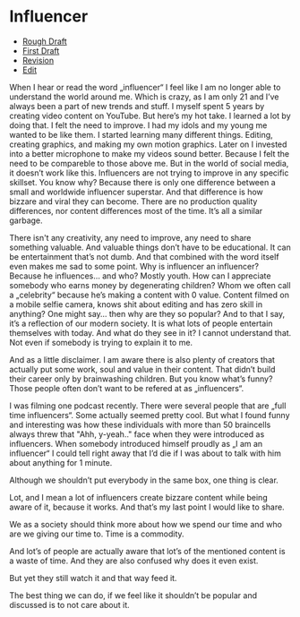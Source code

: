 # Influencer

- [Rough Draft](rough-draft.md)
- [First Draft](first-draft.md)
- [Revision](#revision)
- [Edit](#edit)

When I hear or read the word „influencer“ I feel like I am no longer able to understand the world around me. Which is crazy, as I am only 21 and I’ve always been a part of new trends and stuff. I myself spent 5 years by creating video content on YouTube. But here’s my hot take. I learned a lot by doing that. I felt the need to improve. I had my idols and my young me wanted to be like them. I started learning many different things. Editing, creating graphics,  and making my own motion graphics. Later on I invested into a better microphone to make my videos sound better. Because I felt the need to be compareble to those above me. But in the world of social media, it doesn’t work like this. Influencers are not trying to improve in any specific skillset. You know why? Because there is only one difference between a small and worldwide influencer superstar. And that difference is how bizzare and viral they can become. There are no production quality differences, nor content differences most of the time. It’s all a similar garbage. 

There isn't any creativity, any need to improve, any need to share something valuable. And valuable things don’t have to be educational. It can be entertainment that’s not dumb. And that combined with the word itself even makes me sad to some point. Why is influencer an influencer? Because he influences… and who? Mostly youth. How can I appreciate somebody who earns money by degenerating children? Whom we often call a „celebrity“ because he’s making a content with 0 value. Content filmed on a mobile selfie camera, knows shit about editing and has zero skill in anything? One might say… then why are they so popular? And to that I say, it’s a reflection of our modern society. It is what lots of people entertain themselves with today. And what do they see in it? I cannot understand that. Not even if somebody is trying to explain it to me. 

And as a little disclaimer. I am aware there is also plenty of creators that actually put some work, soul and value in their content. That didn’t build their career only by brainwashing children. But you know what’s funny? Those people often don’t want to be refered at as „influencers“.

I was filming one podcast recently. There were several people that are „full time influencers“. Some actually seemed pretty cool. But what I found funny and interesting was how these individuals with more than 50 braincells always threw that "Ahh, y-yeah.." face when they were introduced as influencers. When somebody introduced himself proudly as „I am an influencer“ I could tell right away that I’d die if I was about to talk with him about anything for 1 minute. 

Although we shouldn’t put everybody in the same box, one thing is clear.

Lot, and I mean a lot of influencers create bizzare content while being aware of it, because it works. And that’s my last point I would like to share. 

We as a society should think more about how we spend our time and who are we giving our time to. Time is a commodity. 

And lot’s of people are actually aware that lot’s of the mentioned content is a waste of time. And they are also confused why does it even exist.

But yet they still watch it and that way feed it.

The best thing we can do, if we feel like it shouldn’t be popular and discussed is to not care about it.
